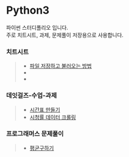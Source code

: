# Python3
파이썬 스터디폴리오 입니다.  
주로 치트시트, 과제, 문제풀이 저장용으로 사용합니다.

### 치트시트
> - [파일 저장하고 불러오는 방법](read-save-file.html)  
> -
> -

### 데잇걸즈-수업-과제
> - [시간표 만들기](파톺-5주차-과제-김해인.ipynb)
> - [시청률 데이터 크롤링](파톺과제-시청률-김해인.ipynb)

### 프로그래머스 문제풀이
> - [평균구하기](평균구하기.py)
>

